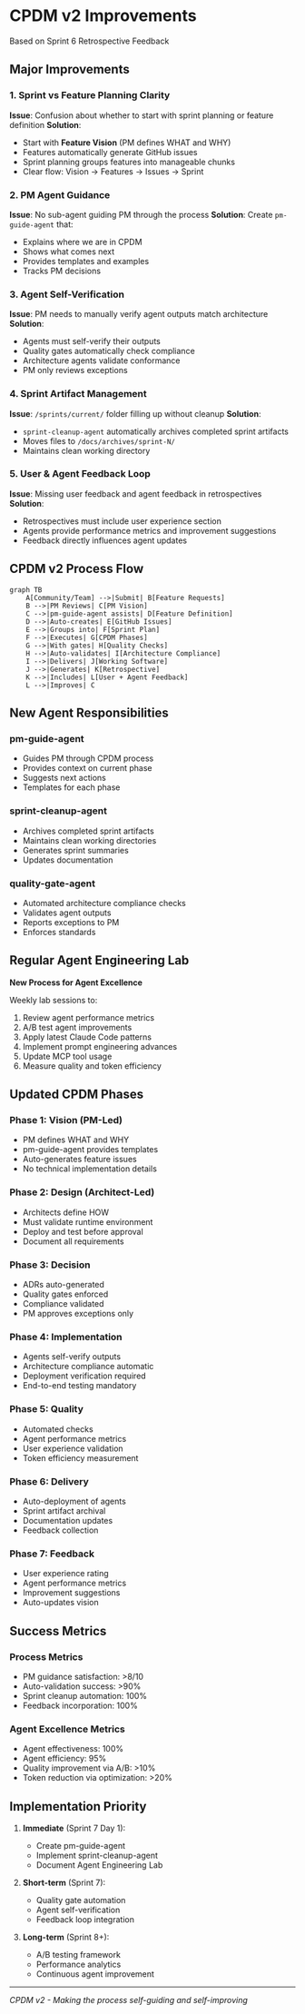 # CPDM v2 Improvements
Based on Sprint 6 Retrospective Feedback

## Major Improvements

### 1. Sprint vs Feature Planning Clarity
**Issue**: Confusion about whether to start with sprint planning or feature definition
**Solution**: 
- Start with **Feature Vision** (PM defines WHAT and WHY)
- Features automatically generate GitHub issues
- Sprint planning groups features into manageable chunks
- Clear flow: Vision → Features → Issues → Sprint

### 2. PM Agent Guidance
**Issue**: No sub-agent guiding PM through the process
**Solution**: Create `pm-guide-agent` that:
- Explains where we are in CPDM
- Shows what comes next
- Provides templates and examples
- Tracks PM decisions

### 3. Agent Self-Verification
**Issue**: PM needs to manually verify agent outputs match architecture
**Solution**:
- Agents must self-verify their outputs
- Quality gates automatically check compliance
- Architecture agents validate conformance
- PM only reviews exceptions

### 4. Sprint Artifact Management
**Issue**: `/sprints/current/` folder filling up without cleanup
**Solution**: 
- `sprint-cleanup-agent` automatically archives completed sprint artifacts
- Moves files to `/docs/archives/sprint-N/`
- Maintains clean working directory

### 5. User & Agent Feedback Loop
**Issue**: Missing user feedback and agent feedback in retrospectives
**Solution**:
- Retrospectives must include user experience section
- Agents provide performance metrics and improvement suggestions
- Feedback directly influences agent updates

## CPDM v2 Process Flow

```mermaid
graph TB
    A[Community/Team] -->|Submit| B[Feature Requests]
    B -->|PM Reviews| C[PM Vision]
    C -->|pm-guide-agent assists| D[Feature Definition]
    D -->|Auto-creates| E[GitHub Issues]
    E -->|Groups into| F[Sprint Plan]
    F -->|Executes| G[CPDM Phases]
    G -->|With gates| H[Quality Checks]
    H -->|Auto-validates| I[Architecture Compliance]
    I -->|Delivers| J[Working Software]
    J -->|Generates| K[Retrospective]
    K -->|Includes| L[User + Agent Feedback]
    L -->|Improves| C
```

## New Agent Responsibilities

### pm-guide-agent
- Guides PM through CPDM process
- Provides context on current phase
- Suggests next actions
- Templates for each phase

### sprint-cleanup-agent
- Archives completed sprint artifacts
- Maintains clean working directories
- Generates sprint summaries
- Updates documentation

### quality-gate-agent
- Automated architecture compliance checks
- Validates agent outputs
- Reports exceptions to PM
- Enforces standards

## Regular Agent Engineering Lab
**New Process for Agent Excellence**

Weekly lab sessions to:
1. Review agent performance metrics
2. A/B test agent improvements
3. Apply latest Claude Code patterns
4. Implement prompt engineering advances
5. Update MCP tool usage
6. Measure quality and token efficiency

## Updated CPDM Phases

### Phase 1: Vision (PM-Led)
- PM defines WHAT and WHY
- pm-guide-agent provides templates
- Auto-generates feature issues
- No technical implementation details

### Phase 2: Design (Architect-Led)
- Architects define HOW
- Must validate runtime environment
- Deploy and test before approval
- Document all requirements

### Phase 3: Decision
- ADRs auto-generated
- Quality gates enforced
- Compliance validated
- PM approves exceptions only

### Phase 4: Implementation
- Agents self-verify outputs
- Architecture compliance automatic
- Deployment verification required
- End-to-end testing mandatory

### Phase 5: Quality
- Automated checks
- Agent performance metrics
- User experience validation
- Token efficiency measurement

### Phase 6: Delivery
- Auto-deployment of agents
- Sprint artifact archival
- Documentation updates
- Feedback collection

### Phase 7: Feedback
- User experience rating
- Agent performance metrics
- Improvement suggestions
- Auto-updates vision

## Success Metrics

### Process Metrics
- PM guidance satisfaction: >8/10
- Auto-validation success: >90%
- Sprint cleanup automation: 100%
- Feedback incorporation: 100%

### Agent Excellence Metrics
- Agent effectiveness: 100%
- Agent efficiency: 95%
- Quality improvement via A/B: >10%
- Token reduction via optimization: >20%

## Implementation Priority

1. **Immediate** (Sprint 7 Day 1):
   - Create pm-guide-agent
   - Implement sprint-cleanup-agent
   - Document Agent Engineering Lab

2. **Short-term** (Sprint 7):
   - Quality gate automation
   - Agent self-verification
   - Feedback loop integration

3. **Long-term** (Sprint 8+):
   - A/B testing framework
   - Performance analytics
   - Continuous agent improvement

---
*CPDM v2 - Making the process self-guiding and self-improving*